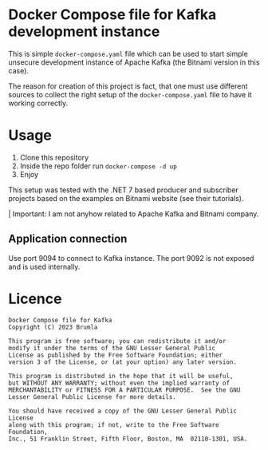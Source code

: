 # Docker Compose file for Kafka development instance
This is simple `docker-compose.yaml` file which can be used to start simple unsecure development
instance of Apache Kafka (the Bitnami version in this case).

The reason for creation of this project is fact, that one must use different sources to collect
the right setup of the `docker-compose.yaml` file to have it working correctly.

# Usage

1. Clone this repository
2. Inside the repo folder run `docker-compose -d up`
3. Enjoy

This setup was tested with the .NET 7 based producer and subscriber projects based on the
examples on Bitnami website (see their tutorials).

| Important: I am not anyhow related to Apache Kafka and Bitnami company.

## Application connection
Use port 9094 to connect to Kafka instance. The port 9092 is not exposed and is
used internally.

# Licence

    Docker Compose file for Kafka
    Copyright (C) 2023 Brumla

    This program is free software; you can redistribute it and/or
    modify it under the terms of the GNU Lesser General Public
    License as published by the Free Software Foundation; either
    version 3 of the License, or (at your option) any later version.

    This program is distributed in the hope that it will be useful,
    but WITHOUT ANY WARRANTY; without even the implied warranty of
    MERCHANTABILITY or FITNESS FOR A PARTICULAR PURPOSE.  See the GNU
    Lesser General Public License for more details.

    You should have received a copy of the GNU Lesser General Public License
    along with this program; if not, write to the Free Software Foundation,
    Inc., 51 Franklin Street, Fifth Floor, Boston, MA  02110-1301, USA.
